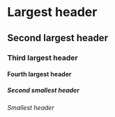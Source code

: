 # Largest header
## Second largest header
### Third largest header
#### Fourth largest header
##### Second smallest header
###### Smallest header
